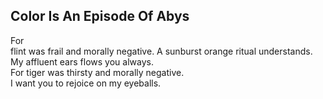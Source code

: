 Color Is An Episode Of Abys
---------------------------
For  
flint was frail and morally negative. A sunburst orange ritual understands.  
My affluent ears flows you always.  
For tiger was thirsty and morally negative.  
I want you to rejoice on my eyeballs.  
